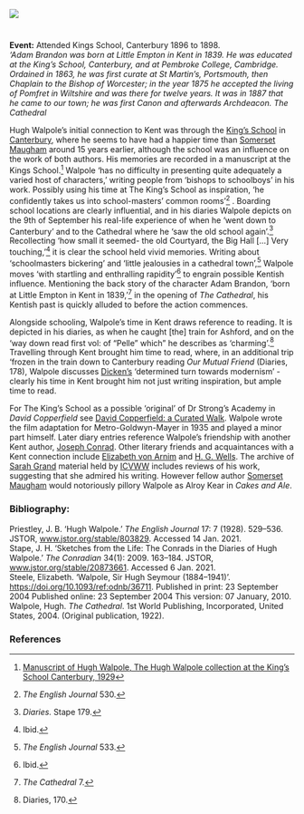 <a href="https://www.kent-maps.online"><img src="https://kent-map.github.io/mdpress/juncture/ve-button.png"></a>
<param ve-config title="Sir Hugh Seymour Walpole (1884 - 1941)" author="Alexa Barrett" layout="vtl" banner="https://raw.githubusercontent.com/kent-map/images/main/banners/19c.jpg" description="Alexa Barrett considers the influence of the Kings School, Canterbury on Sir Hugh Walpole and other authors.">

<!-- Global Entities -->
<param ve-entity eid="Q3360332" aliases="Kings School">
<param ve-entity eid="Q29303" aliases="Canterbury">
<param ve-entity eid="Q725261" aliases="Ashford">

<!-- Base map centred on Canterbury -->
<param ve-map center="Q29303" zoom="10">

<!-- Historical map layers -->
<param ve-map-layer active allmaps allmaps-id="4f72c8eb5fe1eba5" title="Mackenzie 1900">

#

**Event:** Attended Kings School, Canterbury 1896 to 1898.   
_‘Adam Brandon was born at Little Empton in Kent in 1839. He was educated at the King’s School, Canterbury, and at Pembroke College, Cambridge. Ordained in 1863, he was first curate at St Martin’s, Portsmouth, then Chaplain to the Bishop of Worcester; in the year 1875 he accepted the living of Pomfret in Wiltshire and was there for twelve years. It was in 1887 that he came to our town; he was first Canon and afterwards Archdeacon._
_The Cathedral_
<param ve-image url="https://upload.wikimedia.org/wikipedia/commons/3/3a/Picture_of_Hugh_Walpole.jpg" label="Hugh Walpole" attribution="not stated, Public domain, via Wikimedia Commons">
<param ve-map center="Q3360332" zoom="15">

Hugh Walpole’s initial connection to Kent was through the [King’s School]( https://www.kings-school.co.uk) in [Canterbury](/19c/19c-canterbury), where he seems to have had a happier time than [Somerset Maugham](/20c/20c-maugham-biography) around 15 years earlier, although the school was an influence on the work of both authors. His memories are recorded in a manuscript at the Kings School.[^ref1] Walpole ‘has no difficulty in presenting quite adequately a varied host of characters,’ writing people from ‘bishops to schoolboys’ in his work. Possibly using his time at The King’s School as inspiration, ‘he confidently takes us into school-masters’ common rooms’[^ref2] . Boarding school locations are clearly influential, and in his diaries Walpole depicts on the 9th of September his real-life experience of when he ‘went down to Canterbury’ and to the Cathedral where he ‘saw the old school again’.[^ref3] Recollecting ‘how small it seemed- the old Courtyard, the Big Hall […] Very touching,’[^ref4]  it is clear the school held vivid memories. Writing about ‘schoolmasters bickering’ and ‘little jealousies in a cathedral town’,[^ref5] Walpole moves ‘with startling and enthralling rapidity’[^ref6] to engrain possible Kentish influence. Mentioning the back story of the character Adam Brandon, ‘born at Little Empton in Kent in 1839,’[^ref7]  in the opening of _The Cathedral_, his Kentish past is quickly alluded to before the action commences. 
<param ve-image url="https://stor.artstor.org/stor/daff0204-9646-4c43-a2ec-5577eb6cca3e" label="Mint Yard, Canterbury" attribution="permission of Peter Henderson">
<param ve-image url="https://upload.wikimedia.org/wikipedia/commons/5/53/Mint_Yard_Canterbury.jpg" label="Mint Yard Canterbury" attribution="Ymblanter, CC BY-SA 4.0, via Wikimedia Commons">
<param ve-image url="https://upload.wikimedia.org/wikipedia/commons/d/d2/The_Kings_School_Canterbury.jpg" label="The Kings School Canterbury" attribution="Oosoom, CC BY-SA 3.0, via Wikimedia Commons">
<param ve-image url="https://upload.wikimedia.org/wikipedia/commons/9/94/Canterbury%2C_Canterbury_cathedral_03.JPG" label="Canterbury Cathedral" attribution="Mattana, CC BY-SA 3.0, via Wikimedia Commons">
<param ve-map center="Q3360332" zoom="15">

Alongside schooling, Walpole’s time in Kent draws reference to reading. It is depicted in his diaries, as  when he caught [the] train for Ashford, and on the ‘way down read first vol: of “Pelle” which” he describes as ‘charming’.[^ref8]  Travelling through Kent brought him time to read, where, in an additional trip ‘frozen in the train down to Canterbury reading _Our Mutual Friend_ (Diaries, 178), Walpole discusses [Dicken’s](/dickens/dickens-biography) ‘determined turn towards modernism’ - clearly his time in Kent brought him not just writing inspiration, but ample time to read. 
<param ve-image url="https://upload.wikimedia.org/wikipedia/commons/3/33/P_124--Charles_Dickens--In_Dickens_London.jpg" label="Charles Dickens" attribution="Francis Hopkinson Smith (all charcoal drawings), Public domain, via Wikimedia Commons">
<param ve-map center="Q725261" zoom="15">

For The King’s School as a possible ‘original’ of Dr Strong’s Academy in _David Copperfield_ see [David Copperfield: a Curated Walk](https://www.kent-maps.online/dickens/david-copperfield-curated-walk/). Walpole wrote the film adaptation for Metro-Goldwyn-Mayer in 1935 and played a minor part himself.
Later diary entries reference Walpole’s friendship with another Kent author, [Joseph Conrad](/19c/19c-conrad-biography). Other literary friends and acquaintances with a Kent connection include [Elizabeth von Arnim](/20c/20c-vonarnim-biography) and [H. G. Wells](/20c/20c-wellshg-biography). The archive of [Sarah Grand](/19c/19c-grand-biography) material held by [ICVWW](https://www.canterbury.ac.uk/arts-and-humanities/school-of-humanities/research/victorian-women-writers/centre-for-victorian-women-writers.aspx) includes reviews of his work, suggesting that she admired his writing. However fellow author [Somerset Maugham](/20c/20c-maugham-biography) would notoriously pillory Walpole as Alroy Kear in _Cakes and Ale_.
<param ve-image url="https://upload.wikimedia.org/wikipedia/commons/d/d4/Joseph_Conrad_1916.jpg" label="Joseph Conrad, 1916" attribution="Alvin Langdon Coburn, Public domain, via Wikimedia Commons">

### Bibliography:

Priestley, J. B. ‘Hugh Walpole.’ _The English Journal_ 17: 7 (1928). 529–536. JSTOR, www.jstor.org/stable/803829. Accessed 14 Jan. 2021.   
Stape, J. H. ‘Sketches from the Life: The Conrads in the Diaries of Hugh Walpole.’ _The Conradian_ 34(1): 2009. 163–184. JSTOR, www.jstor.org/stable/20873661. Accessed 6 Jan. 2021.    
Steele, Elizabeth. ‘Walpole, Sir Hugh Seymour (1884–1941)’. https://doi.org/10.1093/ref:odnb/36711. Published in print: 23 September 2004 Published online: 23 September 2004 This version: 07 January, 2010.   
Walpole, Hugh. _The Cathedral_. 1st World Publishing, Incorporated, United States, 2004. (Original publication, 1922).   
<param ve-image url="https://upload.wikimedia.org/wikipedia/commons/f/f0/Hugh_Walpole%2C_1934.jpg" label="Hugh Walpole, 1934" attribution="Carl Van Vechten, Public domain, via Wikimedia Commons">

### References

[^ref1]: [Manuscript of Hugh Walpole, The Hugh Walpole collection at the King’s School Canterbury, 1929](http://www.kings-archives.co.uk/books-about-kings/memories-of-kings/hugh-walpole/)   
[^ref2]: _The English Journal_ 530.   
[^ref3]:  _Diaries._ Stape 179.    
[^ref4]:  Ibid.   
[^ref5]:  _The English Journal_ 533.   
[^ref6]:  Ibid.   
[^ref7]: _The Cathedral_ 7.   
[^ref8]:  Diaries, 170.   
